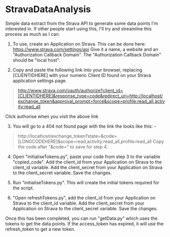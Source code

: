 # StravaDataAnalysis
Simple data extract from the Strava API to generate some data points I'm interested in.  If other people start using this, I'll try and streamline this process as much as I can.

1. To use, create an Application on Strava.  This can be done here: https://www.strava.com/settings/api
Give it a name, a website and an "Authorization Callback Domain".  The "Authorization Callback Domain" should be "local host".

2. Copy and paste the following link into your browser, replacing [CLIENTIDHERE] with your numeric Client ID found on your Strava application settings page.
> http://www.strava.com/oauth/authorize?client_id=[CLIENTIDHERE]&response_type=code&redirect_uri=http://localhost/exchange_token&approval_prompt=force&scope=profile:read_all,activity:read_all

Click authorise when you visit the above link

3. You will go to a 404 not found page with the link the looks like this: -
> http://localhost/exchange_token?state=&code=[LONGCODEHERE]&scope=read,activity:read_all,profile:read_all
Copy the code after "&code=" to save for step 4.

4. Open "initialiseTokens.py", paste your code from step 3 to the variable "copied_code".  Add the client_id from your Application on Strava to the client_id variable.  Add the client_secret from your Application on Strava to the client_secret variable.  Save the changes.

5. Run "initialiseTokens.py".  This will create the initial tokens required for the script.

6. "Open refreshTokens.py", add the client_id from your Application on Strava to the client_id variable.  Add the client_secret from your Application on Strava to the client_secret variable.  Save the changes.

Once this has been completed, you can run "getData.py" which uses the tokens to get the data points.  If the access_token has expired, it will use the refresh_token to get a new token.
